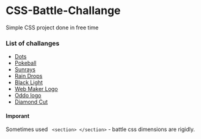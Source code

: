 # CSS-Battle-Challange

Simple CSS project done in free time

### List of challanges

-   [Dots](https://cssbattle.dev/play/109)
-   [Pokeball](https://cssbattle.dev/play/95)
-   [Sunrays](https://cssbattle.dev/play/110)
-   [Rain Drops](https://cssbattle.dev/play/111)
-   [Black Light](https://cssbattle.dev/play/113)
-   [Web Maker Logo](https://cssbattle.dev/play/14)
-   [Oddo logo](https://cssbattle.dev/play/81)
-   [Diamond Cut](https://cssbattle.dev/play/82)

#### Imporant

Sometimes used ` <section> </section>` - battle css dimensions are rigidly.

